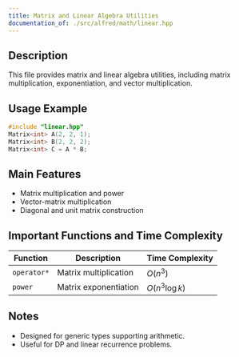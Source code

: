 ```yaml
---
title: Matrix and Linear Algebra Utilities
documentation_of: ./src/alfred/math/linear.hpp
---
```


## Description

This file provides matrix and linear algebra utilities, including matrix multiplication, exponentiation, and vector multiplication.

## Usage Example

```cpp
#include "linear.hpp"
Matrix<int> A(2, 2, 1);
Matrix<int> B(2, 2, 2);
Matrix<int> C = A * B;
```

## Main Features
- Matrix multiplication and power
- Vector-matrix multiplication
- Diagonal and unit matrix construction

## Important Functions and Time Complexity

| Function    | Description           | Time Complexity |
| ----------- | --------------------- | --------------- |
| `operator*` | Matrix multiplication | $O(n^3)$        |
| `power`     | Matrix exponentiation | $O(n^3\log k)$  |

## Notes
- Designed for generic types supporting arithmetic.
- Useful for DP and linear recurrence problems.
